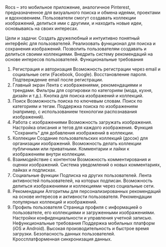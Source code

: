 Rocs – это мобильное приложение, аналогичное Pinterest, предназначенное для визуального поиска и обмена идеями, проектами и вдохновением. Пользователи смогут создавать коллекции изображений, делиться ими с другими, и находить новые идеи, основываясь на своих интересах.

Цели и задачи:
Создать дружелюбный и интуитивно понятный интерфейс для пользователей.
Реализовать функционал для поиска и сохранения изображений.
Позволить пользователям создавать и делиться своими коллекциями.
Внедрить систему рекомендаций на основе интересов пользователей.
Функциональные требования
1. Регистрация и авторизация
Возможность регистрации через email и социальные сети (Facebook, Google).
Восстановление пароля.
Подтверждение email после регистрации.
2. Главный экран
Лента с изображениями, рекомендациями и трендами.
Фильтры для сортировки по категориям (мода, кухня, дизайн и т.д.).
Кнопка для поиска изображений и коллекций.
3. Поиск
Возможность поиска по ключевым словам.
Поиск по категориям и тегам.
Поддержка поиска по изображениям (например, с использованием технологии распознавания изображений).
4. Работа с изображениями
Возможность загружать изображения.
Настройка описания и тегов для каждого изображения.
Функция "Сохранить" для добавления изображений в коллекции.
5. Коллекции
Создание пользовательских коллекций (досок) для организации изображений.
Возможность делать коллекции публичными или приватными.
Комментарии и лайки к изображениям внутри коллекции.
6. Взаимодействие с контентом
Возможность комментирования и оценки изображений.
Система уведомлений о новых комментариях, лайках и подписках.
7. Социальные функции
Подписка на других пользователей.
Лента активностей пользователей, на которых подписан.
Возможность делиться изображениями и коллекциями через социальные сети.
8. Рекомендации
Алгоритмы для персонализированных рекомендаций на основе интересов и активности пользователя.
Рекомендации популярных коллекций и изображений.
9. Профиль пользователя
Страница профиля с информацией о пользователе, его коллекциями и загруженными изображениями.
Настройки конфиденциальности и управления учетной записью.
Нефункциональные требования
Поддержка мобильных платформ (iOS и Android).
Высокая производительность и быстрое время загрузки.
Безопасность данных пользователей.
Кроссплатформенная синхронизация данных.
